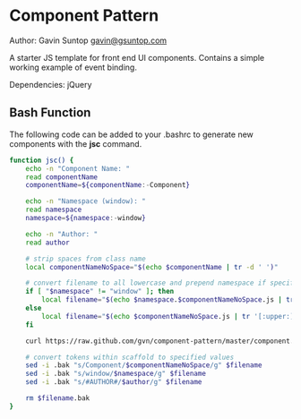 # Component Pattern

Author: Gavin Suntop 
gavin@gsuntop.com

A starter JS template for front end UI components. Contains a simple working example of event binding.

Dependencies: jQuery

## Bash Function

The following code can be added to your .bashrc to generate new components with the **jsc** command.

```bash
function jsc() {
    echo -n "Component Name: "
    read componentName
    componentName=${componentName:-Component}

    echo -n "Namespace (window): "
    read namespace
    namespace=${namespace:-window}

    echo -n "Author: "
    read author

    # strip spaces from class name
    local componentNameNoSpace="$(echo $componentName | tr -d ' ')"

    # convert filename to all lowercase and prepend namespace if specified
    if [ "$namespace" != "window" ]; then
        local filename="$(echo $namespace.$componentNameNoSpace.js | tr '[:upper:]' '[:lower:]')"
    else
        local filename="$(echo $componentNameNoSpace.js | tr '[:upper:]' '[:lower:]')"
    fi

    curl https://raw.github.com/gvn/component-pattern/master/component.js > $filename

    # convert tokens within scaffold to specified values
    sed -i .bak "s/Component/$componentNameNoSpace/g" $filename
    sed -i .bak "s/window/$namespace/g" $filename
    sed -i .bak "s/#AUTHOR#/$author/g" $filename

    rm $filename.bak
}
```
